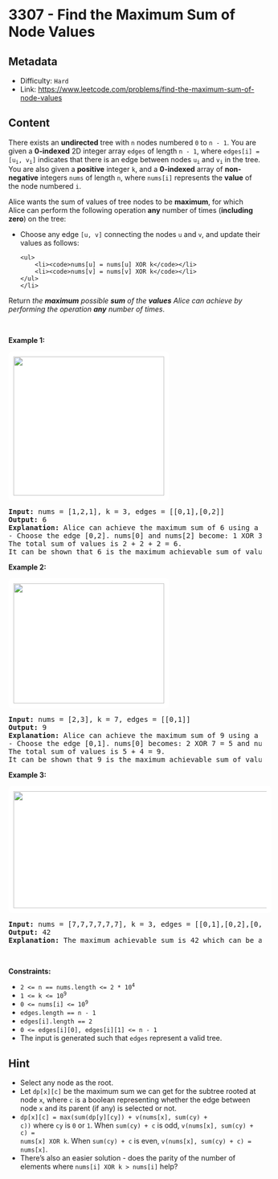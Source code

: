 # 3307 - Find the Maximum Sum of Node Values

## Metadata

 - Difficulty: `Hard`
 - Link: https://www.leetcode.com/problems/find-the-maximum-sum-of-node-values

## Content

<p>There exists an <strong>undirected</strong> tree with <code>n</code> nodes numbered <code>0</code> to <code>n - 1</code>. You are given a <strong>0-indexed</strong> 2D integer array <code>edges</code> of length <code>n - 1</code>, where <code>edges[i] = [u<sub>i</sub>, v<sub>i</sub>]</code> indicates that there is an edge between nodes <code>u<sub>i</sub></code> and <code>v<sub>i</sub></code> in the tree. You are also given a <strong>positive</strong> integer <code>k</code>, and a <strong>0-indexed</strong> array of <strong>non-negative</strong> integers <code>nums</code> of length <code>n</code>, where <code>nums[i]</code> represents the <strong>value</strong> of the node numbered <code>i</code>.</p>

<p>Alice wants the sum of values of tree nodes to be <strong>maximum</strong>, for which Alice can perform the following operation <strong>any</strong> number of times (<strong>including zero</strong>) on the tree:</p>

<ul>
	<li>Choose any edge <code>[u, v]</code> connecting the nodes <code>u</code> and <code>v</code>, and update their values as follows:

	<ul>
		<li><code>nums[u] = nums[u] XOR k</code></li>
		<li><code>nums[v] = nums[v] XOR k</code></li>
	</ul>
	</li>
</ul>

<p>Return <em>the <strong>maximum</strong> possible <strong>sum</strong> of the <strong>values</strong> Alice can achieve by performing the operation <strong>any</strong> number of times</em>.</p>

<p>&nbsp;</p>
<p><strong class="example">Example 1:</strong></p>
<img alt="" src="https://assets.leetcode.com/uploads/2023/11/09/screenshot-2023-11-10-012513.png" style="width: 300px; height: 277px;padding: 10px; background: #fff; border-radius: .5rem;" />
<pre>
<strong>Input:</strong> nums = [1,2,1], k = 3, edges = [[0,1],[0,2]]
<strong>Output:</strong> 6
<strong>Explanation:</strong> Alice can achieve the maximum sum of 6 using a single operation:
- Choose the edge [0,2]. nums[0] and nums[2] become: 1 XOR 3 = 2, and the array nums becomes: [1,2,1] -&gt; [2,2,2].
The total sum of values is 2 + 2 + 2 = 6.
It can be shown that 6 is the maximum achievable sum of values.
</pre>

<p><strong class="example">Example 2:</strong></p>
<img alt="" src="https://assets.leetcode.com/uploads/2024/01/09/screenshot-2024-01-09-220017.png" style="padding: 10px; background: rgb(255, 255, 255); border-radius: 0.5rem; width: 300px; height: 239px;" />
<pre>
<strong>Input:</strong> nums = [2,3], k = 7, edges = [[0,1]]
<strong>Output:</strong> 9
<strong>Explanation:</strong> Alice can achieve the maximum sum of 9 using a single operation:
- Choose the edge [0,1]. nums[0] becomes: 2 XOR 7 = 5 and nums[1] become: 3 XOR 7 = 4, and the array nums becomes: [2,3] -&gt; [5,4].
The total sum of values is 5 + 4 = 9.
It can be shown that 9 is the maximum achievable sum of values.
</pre>

<p><strong class="example">Example 3:</strong></p>
<img alt="" src="https://assets.leetcode.com/uploads/2023/11/09/screenshot-2023-11-10-012641.png" style="width: 600px; height: 233px;padding: 10px; background: #fff; border-radius: .5rem;" />
<pre>
<strong>Input:</strong> nums = [7,7,7,7,7,7], k = 3, edges = [[0,1],[0,2],[0,3],[0,4],[0,5]]
<strong>Output:</strong> 42
<strong>Explanation:</strong> The maximum achievable sum is 42 which can be achieved by Alice performing no operations.
</pre>

<p>&nbsp;</p>
<p><strong>Constraints:</strong></p>

<ul>
	<li><code>2 &lt;= n == nums.length &lt;= 2 * 10<sup>4</sup></code></li>
	<li><code>1 &lt;= k &lt;= 10<sup>9</sup></code></li>
	<li><code>0 &lt;= nums[i] &lt;= 10<sup>9</sup></code></li>
	<li><code>edges.length == n - 1</code></li>
	<li><code>edges[i].length == 2</code></li>
	<li><code>0 &lt;= edges[i][0], edges[i][1] &lt;= n - 1</code></li>
	<li>The input is generated such that <code>edges</code> represent&nbsp;a valid tree.</li>
</ul>


## Hint

- Select any node as the root.
- Let <code>dp[x][c]</code> be the maximum sum we can get for the subtree rooted at node <code>x</code>, where <code>c</code> is a boolean representing whether the edge between node <code>x</code> and its parent (if any) is selected or not.
- <code>dp[x][c] = max(sum(dp[y][cy]) + v(nums[x], sum(cy) + c))</code>
where <code>cy</code> is <code>0</code> or <code>1</code>. 
When <code>sum(cy) + c</code> is odd, <code>v(nums[x], sum(cy) + c) = nums[x] XOR k</code>. 
When <code>sum(cy) + c</code> is even, <code>v(nums[x], sum(cy) + c) = nums[x]</code>.
- There’s also an easier solution - does the parity of the number of elements where <code>nums[i] XOR k > nums[i]</code> help?

